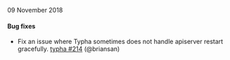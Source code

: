 09 November 2018

#### Bug fixes

- Fix an issue where Typha sometimes does not handle apiserver restart gracefully. [typha #214](https://github.com/projectcalico/typha/pull/214) (@briansan)
